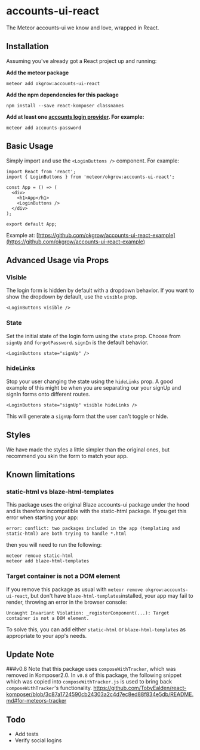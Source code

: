 # accounts-ui-react

The Meteor accounts-ui we know and love, wrapped in React.

## Installation

Assuming you've already got a React project up and running:

**Add the meteor package**

```
meteor add okgrow:accounts-ui-react
```

**Add the npm dependencies for this package**

```
npm install --save react-komposer classnames
```

**Add at least one [accounts login provider](https://guide.meteor.com/accounts.html#accounts-ui).  For example:**

 ```
meteor add accounts-password
```

## Basic Usage

Simply import and use the `<LoginButtons />` component.  For example:

```
import React from 'react';
import { LoginButtons } from 'meteor/okgrow:accounts-ui-react';

const App = () => (
  <div>
    <h1>App</h1>
    <LoginButtons />
  </div>
);

export default App;
```
Example at: [https://github.com/okgrow/accounts-ui-react-example](https://github.com/okgrow/accounts-ui-react-example)

## Advanced Usage via Props

### Visible

The login form is hidden by default with a dropdown behavior.  If you want to show the dropdown by default, use the `visible` prop.

`<LoginButtons visible />`

### State

Set the initial state of the login form using the `state` prop.  Choose from `signUp` and `forgotPassword`.  `signIn` is the default behavior.

`<LoginButtons state="signUp" />`

### hideLinks

Stop your user changing the state using the `hideLinks` prop.  A good example of this might be when you are separating our your signUp and signIn forms onto different routes.

`<LoginButtons state="signUp" visible hideLinks />`

This will generate a `signUp` form that the user can't toggle or hide.

## Styles

We have made the styles a little simpler than the original ones, but recommend you skin the form to match your app.

## Known limitations

### static-html vs blaze-html-templates

This package uses the original Blaze accounts-ui package under the hood and is therefore incompatible with the static-html package. If you get this error when starting your app:

```
error: conflict: two packages included in the app (templating and static-html) are both trying to handle *.html
```

then you will need to run the following:

```
meteor remove static-html
meteor add blaze-html-templates
```
### Target container is not a DOM element

If you remove this package as usual with `meteor remove okgrow:accounts-ui-react`, but don't have `blaze-html-templates`installed, your app may fail to render, throwing an error in the browser console:

```
Uncaught Invariant Violation: _registerComponent(...): Target container is not a DOM element.
```

To solve this, you can add either `static-html` or `blaze-html-templates` as appropriate to your app's needs.

## Update Note

###v0.8
Note that this package uses `composeWithTracker`, which was removed in Komposer2.0.
In `v0.8` of this package, the following snippet which was copied into `composeWithTracker.js` is used to bring back `composeWithTracker`'s functionality.
https://github.com/TobyEalden/react-komposer/blob/3c87a1724590cb24303a2c4d7ec8ed88f834e5db/README.md#for-meteors-tracker


## Todo

- Add tests
- Verify social logins
